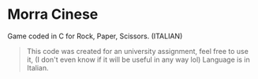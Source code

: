 # Morra Cinese
Game coded in C for Rock, Paper, Scissors. (ITALIAN)

> This code was created for an university assignment, feel free to use it,
> (I don't even know if it will be useful in any way lol)
> Language is in Italian.
